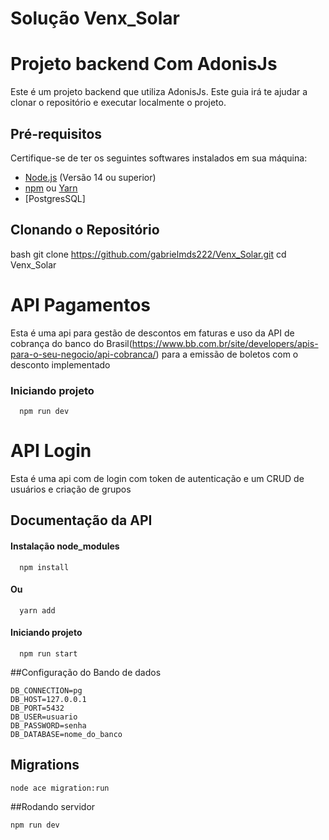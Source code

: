 # Solução Venx_Solar

# Projeto backend Com AdonisJs

Este é um projeto backend que utiliza AdonisJs. Este guia irá te ajudar a clonar o repositório e executar localmente o projeto.

## Pré-requisitos

Certifique-se de ter os seguintes softwares instalados em sua máquina:

- [Node.js](https://nodejs.org/) (Versão 14 ou superior)
- [npm](https://www.npmjs.com/) ou [Yarn](https://yarnpkg.com/)
- [PostgresSQL]

## Clonando o Repositório

bash
git clone https://github.com/gabrielmds222/Venx_Solar.git
cd Venx_Solar


# API Pagamentos

Esta é uma api para gestão de descontos em faturas e uso da API de cobrança do banco do Brasil(https://www.bb.com.br/site/developers/apis-para-o-seu-negocio/api-cobranca/) para a emissão de boletos com o desconto implementado


### Iniciando projeto

```
  npm run dev
```

# API Login

Esta é uma api com de login com token de autenticação e um CRUD de usuários e criação de grupos


## Documentação da API

#### Instalação node_modules

```
  npm install
```
#### Ou

```
  yarn add
```

#### Iniciando projeto

```
  npm run start
```

##Configuração do Bando de dados

```
DB_CONNECTION=pg
DB_HOST=127.0.0.1
DB_PORT=5432
DB_USER=usuario
DB_PASSWORD=senha
DB_DATABASE=nome_do_banco
```

## Migrations
```
node ace migration:run
```

##Rodando servidor
```
npm run dev
```
